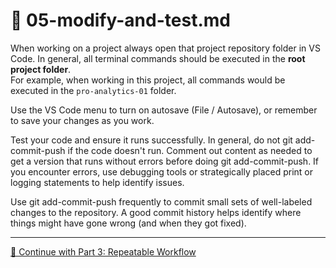 # 🔵 05-modify-and-test.md

When working on a project always open that project repository folder in VS Code.
In general, all terminal commands should be executed in the **root project folder**.  
For example, when working in this project, all commands would be executed in the `pro-analytics-01` folder.

Use the VS Code menu to turn on autosave (File / Autosave), or remember to save your changes as you work.

Test your code and ensure it runs successfully. 
In general, do not git add-commit-push if the code doesn't run. 
Comment out content as needed to get a version that runs without errors before doing git add-commit-push.
If you encounter errors, use debugging tools or strategically placed print or logging statements to help identify issues.  

Use git add-commit-push frequently to commit small sets of well-labeled changes to the repository. 
A good commit history helps identify where things might have gone wrong (and when they got fixed).

---

[🔵 Continue with Part 3: Repeatable Workflow](REPEATABLE-WORKFLOW.md)
